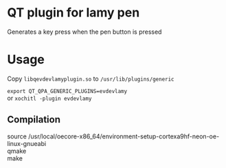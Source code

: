 # QT plugin for lamy pen

Generates a key press when the pen button is pressed

# Usage

Copy `libqevdevlamyplugin.so` to `/usr/lib/plugins/generic`

`export QT_QPA_GENERIC_PLUGINS=evdevlamy`  
or `xochitl -plugin evdevlamy` 


## Compilation
  source /usr/local/oecore-x86_64/environment-setup-cortexa9hf-neon-oe-linux-gnueabi  
  qmake  
  make  
